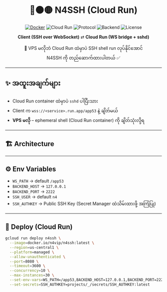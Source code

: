 <div align="center">

# 🔴⚫🟡 N4SSH (Cloud Run)

[![Docker](https://img.shields.io/badge/Docker-n4vip/n4ssh-blue)](https://hub.docker.com/r/n4vip/n4ssh)
![Cloud Run](https://img.shields.io/badge/Platform-Google%20Cloud%20Run-4285F4)
![Protocol](https://img.shields.io/badge/Ingress-HTTPS%2FWebSocket-informational)
![Backend](https://img.shields.io/badge/Backend-Built--in%20SSHD-success)
![License](https://img.shields.io/badge/License-MIT-green)

**Client (SSH over WebSocket)** ⇄ **Cloud Run (WS bridge + sshd)**  

🚀 VPS မလိုဘဲ Cloud Run ထဲမှာပဲ SSH shell run လုပ်နိုင်အောင်  
N4SSH ကို တည်ဆောက်ထားပါတယ် ✅

</div>

---

## ✨ အထူးအချက်များ
- Cloud Run container ထဲမှာပဲ `sshd` ပါပြီးသား  
- Client က `wss://<service>.run.app/app53` နဲ့ ချိတ်မယ်  
- **VPS မလို** – ephemeral shell (Cloud Run container) ကို ချိတ်သုံးလို့ရ

---

## 🏗️ Architecture 
---

## ⚙️ Env Variables
- `WS_PATH` → default `/app53`
- `BACKEND_HOST` → `127.0.0.1`
- `BACKEND_PORT` → `2222`
- `SSH_USER` → default `n4`
- `SSH_AUTHKEY` → Public SSH Key (Secret Manager ထဲသိမ်းထားဖို့ အကြံပြု)

---

## 🚀 Deploy (Cloud Run)
```bash
gcloud run deploy n4ssh \
  --image=docker.io/n4vip/n4ssh:latest \
  --region=us-central1 \
  --platform=managed \
  --allow-unauthenticated \
  --port=8080 \
  --timeout=3600 \
  --concurrency=10 \
  --max-instances=30 \
  --set-env-vars=WS_PATH=/app53,BACKEND_HOST=127.0.0.1,BACKEND_PORT=2222,SSH_USER=n4 \
  --set-secrets=SSH_AUTHKEY=projects/_/secrets/SSH_AUTHKEY:latest
